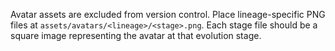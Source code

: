 Avatar assets are excluded from version control.
Place lineage-specific PNG files at `assets/avatars/<lineage>/<stage>.png`.
Each stage file should be a square image representing the avatar at that evolution stage.
